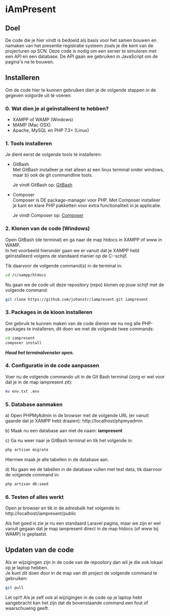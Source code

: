 # iAmPresent
  
## Doel
De code die je hier vindt is bedoeld als basis voor het samen bouwen en namaken van het presentie registratie systeem zoals je die kent van de projecturen op SCN. Deze code is nodig om een server te simuleren met een API en een database. De API gaan we gebruiken in JavaScript om de pagina's na te bouwen.  
  
## Installeren
Om de code hier te kunnen gebruiken dien je de volgende stappen in de gegeven volgorde uit te voeren:  
  
### 0. Wat dien je al geïnstalleerd te hebben?
* XAMPP of WAMP (Windows)  
* MAMP (Mac OSX)  
* Apache, MySQL en PHP 7.3+ (Linux)  
  
  
    

### 1. Tools installeren
Je dient eerst de volgende tools te installeren:
  
* GitBash  
  Met GitBash installeer je niet alleen a) een linux terminal onder windows, maar b) ook de git commandline tools.  
    
  Je vindt GitBash op: [GitBash](https://git-scm.com/downloads)  
      
* Composer  
Composer is DE package-manager voor PHP. Met Composer installeer je kant en klare PHP pakketten voor extra functionaliteit in je applicatie.  
  
  Je vindt Composer op: [Composer](https://getcomposer.org/Composer-Setup.exe)  
    
  
### 2. Klonen van de code (Windows)
Open GitBash (de terminal) en ga naar de map htdocs in XAMPP of www in WAMP.   
In het voorbeeld hieronder gaan we er vanuit dat je XAMPP hebt geïnstalleerd volgens de standaard manier op de C:-schijf.  
  
  Tik daarvoor de volgende command(s) in de terminal in:
```bash
cd /c/xampp/htdocs
```  
  
Nu gaan we de code uit deze repository (repo) klonen op jouw schijf met de volgende command:  
```bash
git clone https://github.com/johanstr/iampresent.git iampresent
```  
  
### 3. Packages in de kloon installeren
Om gebruik te kunnen maken van de code dienen we nu nog alle PHP-packages te installeren, dit doen we met de volgende twee commands:  
  
```bash
cd iampresent
composer install
```  
  ***Houd het terminalvenster open.***  
  

### 4. Configuratie in de code aanpassen
Voer nu de volgende commando uit in de Git Bash terminal (zorg er wel voor dat je in de map iampresent zit):  
  
```bash
mv env.txt .env
```

### 5. Database aanmaken
a) Open PHPMyAdmin in de browser met de volgende URL (er vanuit gaande dat je XAMPP hebt draaien):  http://localhost/phpmyadmin
  

b) Maak nu een database aan met de naam: **iampresent**  
  
c) Ga nu weer naar je GitBash terminal en tik het volgende in:  
```bash
php artisan migrate
```  
  Hiermee maak je alle tabellen in de database aan.  
    
  
d) Nu gaan we de tabellen in de database vullen met test data, tik daarvoor de volgende command in:  
```bash
php artisan db:seed
```  
  

### 6. Testen of alles werkt
Open je browser en tik in de adresbalk het volgende in:  
http://localhost/iampresent/public  
  
Als het goed is zie je nu een standaard Laravel pagina, maar we zijn er wel vanuit gegaan dat je map iampresent direct in de map htdocs (of www bij WAMP) is geplaatst.
  

  
## Updaten van de code
Als er wijzigingen zijn in de code van de repository dan wil je die ook lokaal op je laptop hebben.  
Je kunt dit doen door in de map van dit project de volgende command te gebruiken:  
  
```bash
git pull
```

Let op!!! Als je zelf ook al wijzigingen in de code op je laptop hebt aangebracht kan het zijn dat de bovenstaande command een fout of waarschuwing geeft.